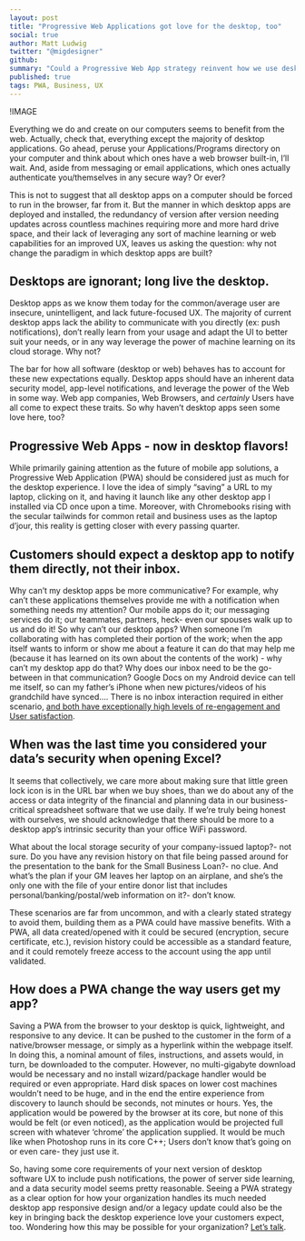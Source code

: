 ```yaml
---
layout: post
title: "Progressive Web Applications got love for the desktop, too"
social: true
author: Matt Ludwig
twitter: "@migdesigner"
github:
summary: "Could a Progressive Web App strategy reinvent how we use desktop software?"
published: true
tags: PWA, Business, UX
---
```


!IMAGE

Everything we do and create on our computers seems to benefit from the web. Actually, check that, everything except the majority of desktop applications. Go ahead, peruse your Applications/Programs directory on your computer and think about which ones have a web browser built-in, I’ll wait. And, aside from messaging or email applications, which ones actually authenticate you/themselves in any secure way? Or ever? 

This is not to suggest that all desktop apps on a computer should be forced to run in the browser, far from it. But the manner in which desktop apps are deployed and installed, the redundancy of version after version needing updates across countless machines requiring more and more hard drive space, and their lack of leveraging any sort of machine learning or web capabilities for an improved UX, leaves us asking the question: why not change the paradigm in which desktop apps are built? 

## Desktops are ignorant; long live the desktop.
Desktop apps as we know them today for the common/average user are insecure, unintelligent, and lack future-focused UX. The majority of current desktop apps lack the ability to communicate with you directly (ex: push notifications), don’t really learn from your usage and adapt the UI to better suit your needs, or in any way leverage the power of machine learning on its cloud storage. Why not? 

The bar for how all software (desktop or web) behaves has to account for these new expectations equally. Desktop apps should have an inherent data security model, app-level notifications, and leverage the power of the Web in some way. Web app companies, Web Browsers, and _certainly_ Users have all come to expect these traits. So why haven’t desktop apps seen some love here, too? 

## Progressive Web Apps - now in desktop flavors! 
While primarily gaining attention as the future of mobile app solutions, a Progressive Web Application (PWA) should be considered just as much for the desktop experience. I love the idea of simply “saving” a URL to my laptop, clicking on it, and having it launch like any other desktop app I installed via CD once upon a time. Moreover, with Chromebooks rising with the secular tailwinds for common retail and business uses as the laptop d’jour, this reality is getting closer with every passing quarter. 

## Customers should expect a desktop app to notify them directly, not their inbox.
Why can’t my desktop apps be more communicative? For example, why can’t these applications themselves provide me with a notification when something needs my attention? Our mobile apps do it; our messaging services do it; our teammates, partners, heck- even our spouses walk up to us and do it! So why can’t our desktop apps? When someone I’m collaborating with has completed their portion of the work; when the app itself wants to inform or show me about a feature it can do that may help me (because it has learned on its own about the contents of the work) - why can’t my desktop app do that? Why does our inbox need to be the go-between in that communication? Google Docs on my Android device can tell me itself, so can my father’s iPhone when new pictures/videos of his grandchild have synced…. There is no inbox interaction required in either scenario, [and both have exceptionally high levels of re-engagement and User satisfaction](https://www.thinkwithgoogle.com/marketing-resources/experience-design/progressive-web-apps-benefit-brands/). 

## When was the last time you considered your data’s security when opening Excel?
It seems that collectively, we care more about making sure that little green lock icon is in the URL bar when we buy shoes, than we do about any of the access or data integrity of the financial and planning data in our business-critical spreadsheet software that we use daily. If we’re truly being honest with ourselves, we should acknowledge that there should be more to a desktop app’s intrinsic security than your office WiFi password. 

What about the local storage security of your company-issued laptop?- not sure. Do you have any revision history on that file being passed around for the presentation to the bank for the Small Business Loan?- no clue. And what’s the plan if your GM leaves her laptop on an airplane, and she’s the only one with the file of your entire donor list that includes personal/banking/postal/web information on it?- don’t know. 

These scenarios are far from uncommon, and with a clearly stated strategy to avoid them, building them as a PWA could have massive benefits. With a PWA, all data created/opened with it could be secured (encryption, secure certificate, etc.), revision history could be accessible as a standard feature, and it could remotely freeze access to the account using the app until validated.

## How does a PWA change the way users get my app?
Saving a PWA from the browser to your desktop is quick, lightweight, and responsive to any device. It can be pushed to the customer in the form of a native/browser message, or simply as a hyperlink within the webpage itself. In doing this, a nominal amount of files, instructions, and assets would, in turn, be downloaded to the computer. However, no multi-gigabyte download would be necessary and no install wizard/package handler would be required or even appropriate. Hard disk spaces on lower cost machines wouldn’t need to be huge, and in the end the entire experience from discovery to launch should be seconds, not minutes or hours. Yes, the application would be powered by the browser at its core, but none of this would be felt (or even noticed), as the application would be projected full screen with whatever ‘chrome’ the application supplied. It would be much like when Photoshop runs in its core C++; Users don’t know that’s going on or even care- they just use it. 

So, having some core requirements of your next version of desktop software UX to include push notifications, the power of server side learning, and a data security model seems pretty reasonable. Seeing a PWA strategy as a clear option for how your organization handles its much needed desktop app responsive design and/or a legacy update could also be the key in bringing back the desktop experience love your customers expect, too. Wondering how this may be possible for your organization? [Let’s talk](https://dockyard.com/contact/hire-us).
